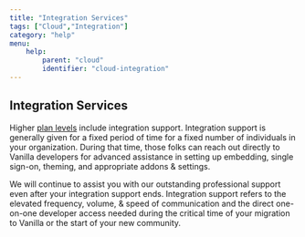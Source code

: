 ```yaml
---
title: "Integration Services"
tags: ["Cloud","Integration"]
category: "help"
menu:
    help:
        parent: "cloud"
        identifier: "cloud-integration"
---
```


## Integration Services

Higher [plan levels](http://vanillaforums.com/plans) include integration support. Integration support is generally given for a fixed period of time for a fixed number of individuals in your organization. During that time, those folks can reach out directly to Vanilla developers for advanced assistance in setting up embedding, single sign-on, theming, and appropriate addons & settings.

We will continue to assist you with our outstanding professional support even after your integration support ends. Integration support refers to the elevated frequency, volume, & speed of communication and the direct one-on-one developer access needed during the critical time of your migration to Vanilla or the start of your new community.
